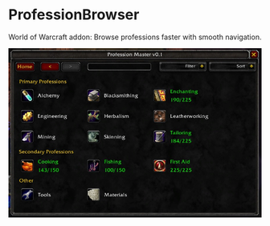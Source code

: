 # ProfessionBrowser
World of Warcraft addon: Browse professions faster with smooth navigation.

![Addon main UI](External/ui.jpg)
